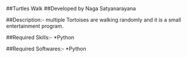 ##Turtles Walk
##Developed by Naga Satyanarayana

##Description:-
multiple Tortoises are walking randomly and it is a small entertainment program.

##Required Skills:-
	*Python

##Required Softwares:-
	*Python
